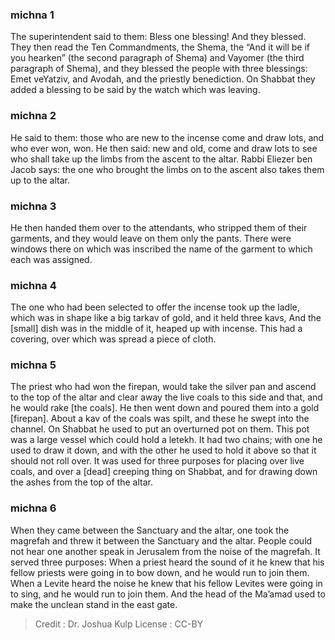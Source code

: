 
### michna 1
The superintendent said to them: Bless one blessing!  And they blessed. They then read the Ten Commandments, the Shema, the “And it will be if you hearken” (the second paragraph of Shema) and Vayomer (the third paragraph of Shema), and they blessed the people with three blessings: Emet veYatziv, and Avodah, and the priestly benediction. On Shabbat they added a blessing to be said by the watch which was leaving.

### michna 2
He said to them: those who are new to the incense come and draw lots, and who ever won, won. He then said: new and old, come and draw lots to see who shall take up the limbs from the ascent to the altar. Rabbi Eliezer ben Jacob says: the one who brought the limbs on to the ascent also takes them up to the altar.

### michna 3
He then handed them over to the attendants, who stripped them of their garments, and they would leave on them only the pants. There were windows there on which was inscribed the name of the garment to which each was assigned.

### michna 4
The one who had been selected to offer the incense took up the ladle, which was in shape like a big tarkav of gold, and it held three kavs, And the [small] dish was in the middle of it, heaped up with incense. This had a covering, over which was spread a piece of cloth.

### michna 5
The priest who had won the firepan, would take the silver pan and ascend to the top of the altar and clear away the live coals to this side and that, and he would rake [the coals]. He then went down and poured them into a gold [firepan]. About a kav of the coals was spilt, and these he swept into the channel. On Shabbat he used to put an overturned pot on them. This pot was a large vessel which could hold a letekh. It had two chains; with one he used to draw it down, and with the other he used to hold it above so that it should not roll over. It was used for three purposes   for placing over live coals, and over a [dead] creeping thing on Shabbat, and for drawing down the ashes from the top of the altar.

### michna 6
When they came between the Sanctuary and the altar, one took the magrefah and threw it between the Sanctuary and the altar. People could not hear one another speak in Jerusalem from the noise of the magrefah. It served three purposes: When a priest heard the sound of it he knew that his fellow priests were going in to bow down, and he would run to join them. When a Levite heard the noise he knew that his fellow Levites were going in to sing, and he would run to join them. And the head of the Ma’amad used to make the unclean stand in the east gate.

>Credit : Dr. Joshua Kulp
>License : CC-BY